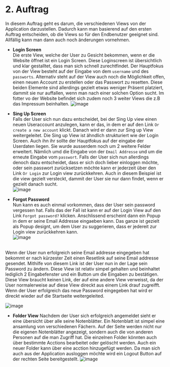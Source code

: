 # 2. Auftrag

In diesem Auftrag geht es darum, die verschiedenen Views von der Application darzustellen. Dadurch kann man basierend auf den ersten Auftrag entscheiden, ob die Views so für den Endbenutzer geeignet sind. Allfällig kann man dann auch noch änderungen vornehmen. 


- **Login Screen** <br/>
Die erste View, welche der User zu Gesicht bekommen, wenn er die Website öffnet ist ein Login Screen. Diese Loginscreen ist übersichtlich und klar gestalltet, dass man sich schnell zurechtfindet. Der Hauptfokus von der View besteht auf der Eingabe von dem `username` und des `passworts`. Alternativ steht auf der View auch noch die Möglichkeit offen, einen neuen Account zu erstellen oder das Passwort zu resetten. Diese beiden Elemente sind allerdings gezielt etwas weniger Präsent platziert, dammit sie nur auffallen, wenn man nach einer solchen Option sucht. Im fotter vo der Website befindet sich zudem noch 3 weiter Views die z.B das Impressum beinhalten. 
![image](https://user-images.githubusercontent.com/99135388/202231406-3650f55a-003e-4b73-8169-1302714d9f70.png)

- **Sing Up Screen** <br/>
Falls der User sich nun dazu entscheidet, bei der Sing Up view einen neuen Useraccount anzulegen, kann er das, in dem er auf den Link `Or create a new account` klickt. Danach wird er dann zur Sing up View weitergeleitet. 
Die Sing up View ist ähndlich strukturiert wie der Login Screen. Auch ihn ihr sollte der Hauptfokus auf der eingabe der Userdaten liegen. Sie wurde ausserdem noch um 2 weitere Felder erweitert. Nämlich umd die Eingabe von der `Email Addresse` und um die erneute Eingabe vom `passwort`. Falls der User sich nun allerdings denoch dazu entscheidet, dass er sich doch lieber einloggen möchte, oder sein passwort zurücksetzen möchte kann er jederzeit über den Link `Or Login` zur Login view zurückkehren. Auch in diesem Beispiel ist die view gezielt versteckt, dammit der User sie nur dann findet, wenn er gezielt danach sucht.  
![image](https://user-images.githubusercontent.com/99135388/202233537-24debedd-cab0-40a0-9c42-ccc82a865739.png)

- **Forgot Password** <br/>
Nun kann es auch einmal vorkommen, dass der User sein password vergessen hat. Falls das der Fall ist kann er auf der Login View auf den Link `Forgot password?` klicken. Anschlissend erscheint dann ein Popup in dem er seine Email Addresse eingaeben kann. Das ganze ist gezielt als Popup designt, um dem User zu suggerieren, dass er jedereit zur Login view zurückkehren kann. <br/>
![image](https://user-images.githubusercontent.com/99135388/202235316-e76f817a-1f44-4fb2-84d3-e430da2facc9.png)
<br/>
Wenn der User nun erfolgreich seine Email addresse eingegeben hat bekommt er nach kürzester Zeit einen Resetlink auf seine Email addresse gesendet. Mithilfe von diesem Link ist der User nun in der Lage sein Password zu ändern. Diese View ist relativ simpel gehalten und beinhaltet lediglich 2 Eingabefenster und ein Button um die Eingaben zu bestätigen. Diese View braucht keinen Link, der auf eine andere View verweisst, da der User normalerweise auf diese View direckt aus einem Link drauf zugreifft. Wenn der User erfolgreich das neue Password eingegeben hat wird er direckt wieder auf die Startseite weitergeleited.

![image](https://user-images.githubusercontent.com/99135388/202239685-aed88313-0bea-4a34-a2dc-7a30f0ae4284.png)

- **Folder View**
Nachdem der User sich erfolgreich angemeldet sieht er eine übersicht über alle seine Notenblätter. Ein Notenblatt ist simpel eine ansamlung von verschiedenen Fächern. Auf der Seite werden nicht nur die eigenen Notenblätter angezeigt, sondern auch die von anderen Personen auf die man Zugriff hat.  Die einzelnen Folder könnten auch über bestimmte Acctions bearbeitet oder gelöscht werden. Auch ein neuer Folder kann über eine acction hinzugefügt werden. Da man sich auch aus der Application ausloggen möchte wird ein Logout Button auf der rechten Seite bereitgestellt. 
![image](https://user-images.githubusercontent.com/99135388/202249661-49cacfda-356c-4d90-91fa-3e13142047d4.png)
